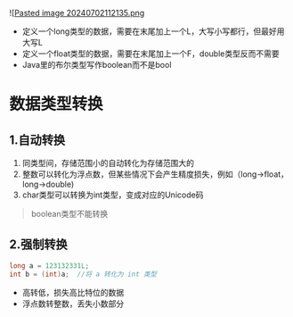 ![[Pasted image 20240702112135.png](../-附件-/1.附件/Pasted%20image%2020240702112135.png)

- 定义一个long类型的数据，需要在末尾加上一个L，大写小写都行，但最好用大写L
- 定义一个float类型的数据，需要在末尾加上一个F，double类型反而不需要
- Java里的布尔类型写作boolean而不是bool

# 数据类型转换
## 1.自动转换

1. 同类型间，存储范围小的自动转化为存储范围大的
2. 整数可以转化为浮点数，但某些情况下会产生精度损失，例如（long->float，long->double)
3. char类型可以转换为int类型，变成对应的Unicode码
>boolean类型不能转换

## 2.强制转换

```java
long a = 123132331L;
int b = (int)a;  //将 a 转化为 int 类型
```

- 高转低，损失高比特位的数据
- 浮点数转整数，丢失小数部分
